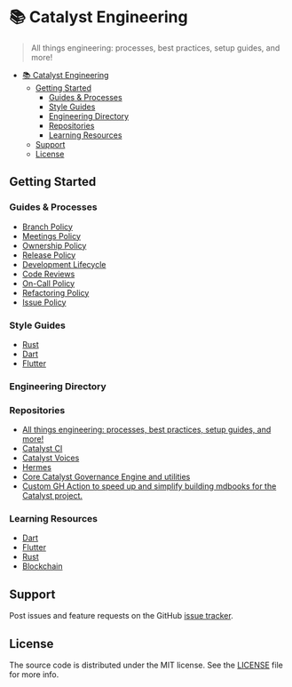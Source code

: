 # 📚 Catalyst Engineering

> All things engineering: processes, best practices, setup guides, and more!

* [📚 Catalyst Engineering](#-catalyst-engineering)
  * [Getting Started](#getting-started)
    * [Guides \& Processes](#guides--processes)
    * [Style Guides](#style-guides)
    * [Engineering Directory](#engineering-directory)
    * [Repositories](#repositories)
    * [Learning Resources](#learning-resources)
  * [Support](#support)
  * [License](#license)

## Getting Started

### Guides & Processes

- [Branch Policy](guides_and_processes/branch_policy.md)
- [Meetings Policy](guides_and_processes/meeting_policy.md)
- [Ownership Policy](guides_and_processes/ownership.md)
- [Release Policy](guides_and_processes/release_policy.md)
- [Development Lifecycle](guides_and_processes/development_lifecycle.md)
- [Code Reviews](guides_and_processes/code_reviews.md)
- [On-Call Policy](guides_and_processes/on_call_policy.md)
- [Refactoring Policy](guides_and_processes/refactoring_policy.md)
- [Issue Policy](guides_and_processes/issue_policy.md)

### Style Guides

- [Rust](https://input-output-hk.github.io/catalyst-core/main/06_rust_api/rust_style_guide.html)
- [Dart](style_guides/dart_style_guide.md)
- [Flutter](style_guides/flutter_style_guide.md)

### Engineering Directory

### Repositories

- [All things engineering: processes, best practices, setup guides, and more!](https://github.com/input-output-hk/catalyst-engineering)
- [Catalyst CI](https://github.com/input-output-hk/catalyst-ci)
- [Catalyst Voices](https://github.com/input-output-hk/catalyst-voices)
- [Hermes](https://github.com/input-output-hk/hermes)
- [Core Catalyst Governance Engine and utilities](https://github.com/input-output-hk/catalyst-core)
- [Custom GH Action to speed up and simplify building mdbooks for the Catalyst project.](https://github.com/input-output-hk/catalyst-gh-tools)

### Learning Resources

- [Dart](learning_resources/dart.md)
- [Flutter](learning_resources/flutter.md)
- [Rust](learning_resources/rust.md)
- [Blockchain](learning_resources/blockchain.md)

## Support

Post issues and feature requests on the GitHub [issue tracker](https://github.com/input-output-hk/catalyst-engineering/issues).

## License

The source code is distributed under the MIT license.
See the [LICENSE](https://github.com/input-output-hk/catalyst-engineering/blob/main/LICENSE) file for more info.
